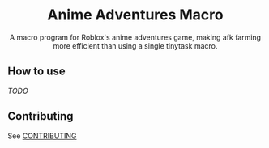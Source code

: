 <h1 align="center">
  Anime Adventures Macro
</h1>
<p align="center">
A macro program for Roblox's anime adventures game, making afk farming more efficient than using a single tinytask macro.
</p>

## How to use

_TODO_

## Contributing

See [CONTRIBUTING](/CONTRIBUTING.md)
